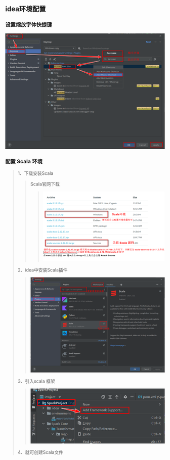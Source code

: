 ## idea环境配置

### 设置缩放字体快捷键
![increase](../../../Image/increase.png "increase ")

### 配置 Scala 环境
> 1、下载安装Scala
>> Scala官网下载
>>>![ScalaDownload](../../../Image/ScalaDownload.png "ScalaDownload ")
> 
> 2、idea中安装Scala插件
>>![Plugins](../../../Image/Plugins.png "Plugins ")
> 
> 3、引入scala 框架
>>![ImportFramework](../../../Image/ImportFramework.png "ImportFramework ")
>
> 4、就可创建Scala文件
> 



